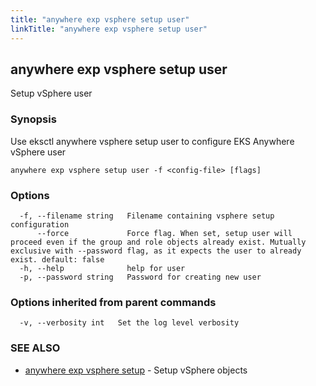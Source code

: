 ```yaml
---
title: "anywhere exp vsphere setup user"
linkTitle: "anywhere exp vsphere setup user"
---
```


## anywhere exp vsphere setup user

Setup vSphere user

### Synopsis

Use eksctl anywhere vsphere setup user to configure EKS Anywhere vSphere user

```
anywhere exp vsphere setup user -f <config-file> [flags]
```

### Options

```
  -f, --filename string   Filename containing vsphere setup configuration
      --force             Force flag. When set, setup user will proceed even if the group and role objects already exist. Mutually exclusive with --password flag, as it expects the user to already exist. default: false
  -h, --help              help for user
  -p, --password string   Password for creating new user
```

### Options inherited from parent commands

```
  -v, --verbosity int   Set the log level verbosity
```

### SEE ALSO

* [anywhere exp vsphere setup](../anywhere_exp_vsphere_setup/)	 - Setup vSphere objects

